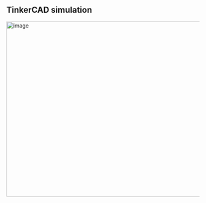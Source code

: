 ## TinkerCAD simulation
<img width="1034" height="458" alt="image" src="https://github.com/user-attachments/assets/f430b809-5db3-4553-a80f-994ac08c212a" />

